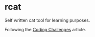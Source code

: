 # rcat
Self written cat tool for learning purposes.

Following the [Coding Challenges](https://codingchallenges.fyi/challenges/challenge-cat/) article.
